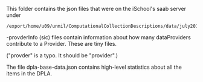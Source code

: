 This folder contains the json files that were on the iSchool's saab server under 
```
/export/home/u09/unmil/ComputationalCollectionDescriptions/data/july2016.
```

-provderInfo (sic) files contain information about how many dataProviders contribute to a Provider. These are tiny files.

("provder" is a typo.  It should be "provider".)

The file dpla-base-data.json contains high-level statistics about all the items in the DPLA. 
